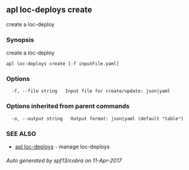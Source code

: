## apl loc-deploys create

create a loc-deploy

### Synopsis


create a loc-deploy

```
apl loc-deploys create [-f inputFile.yaml]
```

### Options

```
  -f, --file string   Input file for create/update: json|yaml
```

### Options inherited from parent commands

```
  -o, --output string   Output format: json|yaml (default "table")
```

### SEE ALSO
* [apl loc-deploys](apl_loc-deploys.md)	 - manage loc-deploys

###### Auto generated by spf13/cobra on 11-Apr-2017
